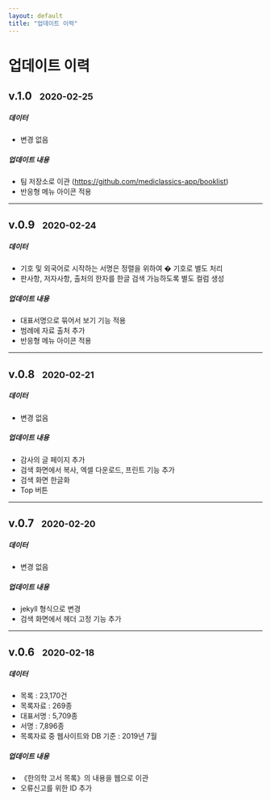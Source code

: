 ```yaml
---
layout: default
title: "업데이트 이력"
---
```

<div class="py-3 text-center" >
	<div class="container">
		<div class="row">
			<div class="mx-auto col-lg-5 col-md-7 col-10">
				<h1>업데이트 이력</h1>
			</div>
		</div>
	</div>
</div>


## v.1.0&nbsp;&nbsp;&nbsp;<small>2020-02-25</small>

##### 데이터
- 변경 없음

##### 업데이트 내용
- 팀 저장소로 이관 (https://github.com/mediclassics-app/booklist)
- 반응형 메뉴 아이콘 적용

* * *

## v.0.9&nbsp;&nbsp;&nbsp;<small>2020-02-24</small>

##### 데이터
- 기호 및 외국어로 시작하는 서명은 정렬을 위하여 � 기호로 별도 처리
- 판사항, 저자사항, 출처의 한자를 한글 검색 가능하도록 별도 컬럼 생성

##### 업데이트 내용
- 대표서명으로 묶어서 보기 기능 적용
- 범례에 자료 출처 추가
- 반응형 메뉴 아이콘 적용

* * *

## v.0.8&nbsp;&nbsp;&nbsp;<small>2020-02-21</small>

##### 데이터
- 변경 없음

##### 업데이트 내용
- 감사의 글 페이지 추가
- 검색 화면에서 복사, 엑셀 다운로드, 프린트 기능 추가
- 검색 화면 한글화
- Top 버튼

* * *

## v.0.7&nbsp;&nbsp;&nbsp;<small>2020-02-20</small>

##### 데이터
- 변경 없음

##### 업데이트 내용
- jekyll 형식으로 변경
- 검색 화면에서 헤더 고정 기능 추가

* * *

## v.0.6&nbsp;&nbsp;&nbsp;<small>2020-02-18</small>

##### 데이터
- 목록 : 23,170건
- 목록자료 : 269종
- 대표서명 : 5,709종
- 서명 : 7,896종
- 목록자료 중 웹사이트와 DB 기준 : 2019년 7월

##### 업데이트 내용
- 《한의학 고서 목록》의 내용을 웹으로 이관
- 오류신고를 위한 ID 추가
